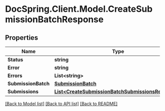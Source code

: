 # DocSpring.Client.Model.CreateSubmissionBatchResponse

## Properties

Name | Type | Description | Notes
------------ | ------------- | ------------- | -------------
**Status** | **string** |  | 
**Error** | **string** |  | [optional] 
**Errors** | **List&lt;string&gt;** |  | [optional] 
**SubmissionBatch** | [**SubmissionBatch**](SubmissionBatch.md) |  | 
**Submissions** | [**List&lt;CreateSubmissionBatchSubmissionsResponse&gt;**](CreateSubmissionBatchSubmissionsResponse.md) |  | 

[[Back to Model list]](../README.md#documentation-for-models) [[Back to API list]](../README.md#documentation-for-api-endpoints) [[Back to README]](../README.md)


